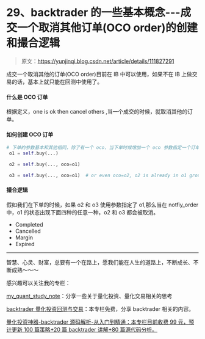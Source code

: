 # 29、backtrader 的一些基本概念---成交一个取消其他订单(OCO order)的创建和撮合逻辑

> 原文：<https://yunjinqi.blog.csdn.net/article/details/111827291>

成交一个取消其他的订单(OCO order)目前在 IB 中可以使用，如果不在 IB 上做交易的话，基本上就只能在回测中使用了。

#### 什么是 OCO 订单

根据定义，one is ok then cancel others ,当一个成交的时候，就取消其他的订单。

#### 如何创建 OCO 订单

```py
# 下单的参数基本和其他相同，除了有一个 oco，当下单时候增加一个 oco 参数指定一个订单，如 o1,就代表 o1 成交之后，o2 和 o3 都会被取消 
 o1 = self.buy(...)

 o2 = self.buy(..., oco=o1)

 o3 = self.buy(..., oco=o1)  # or even oco=o2, o2 is already in o1 group 
```

#### 撮合逻辑

假如我们在下单的时候，如果 o2 和 o3 使用参数指定了 o1,那么当在 notfiy_order 中，o1 的状态出现下面四种的任意一种，o2 和 o3 都会被取消。

*   Completed
*   Cancelled
*   Margin
*   Expired

* * *

智慧、心灵、财富，总要有一个在路上，愿我们能在人生的道路上，不断成长、不断成熟～～～

感兴趣可以关注我的专栏：

[my_quant_study_note](https://www.zhihu.com/column/quant-study)：分享一些关于量化投资、量化交易相关的思考

[backtrader 量化投资回测与交易](https://zhuanlan.zhihu.com/c_1189276087837011968)：本专栏免费，分享 backtrader 相关的内容。

[量化投资神器-backtrader 源码解析-从入门到精通：本专栏目前收费 99 元，预计更新 100 篇策略+20 篇 backtrader 讲解+80 篇源代码分析。](https://link.zhihu.com/?target=https%3A//yunjinqi.blog.csdn.net/article/details/107594251)